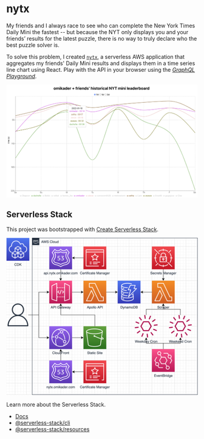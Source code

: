 # nytx

My friends and I always race to see who can complete the New York Times Daily Mini the fastest -- but because the NYT only displays you and your friends’ results for the latest puzzle, there is no way to truly declare who the best puzzle solver is.

To solve this problem, I created [`nytx`](https://nytx.omikader.com), a serverless AWS application that aggregates my friends' Daily Mini results and displays them in a time series line chart using React. Play with the API in your browser using the [_GraphQL Playground_](https://api.nytx.omikader.com).

![demo](images/demo.png)

## Serverless Stack

This project was bootstrapped with [Create Serverless Stack](https://docs.serverless-stack.com/packages/create-serverless-stack).

![infra](images/infra.png)

Learn more about the Serverless Stack.

- [Docs](https://docs.serverless-stack.com)
- [@serverless-stack/cli](https://docs.serverless-stack.com/packages/cli)
- [@serverless-stack/resources](https://docs.serverless-stack.com/packages/resources)
